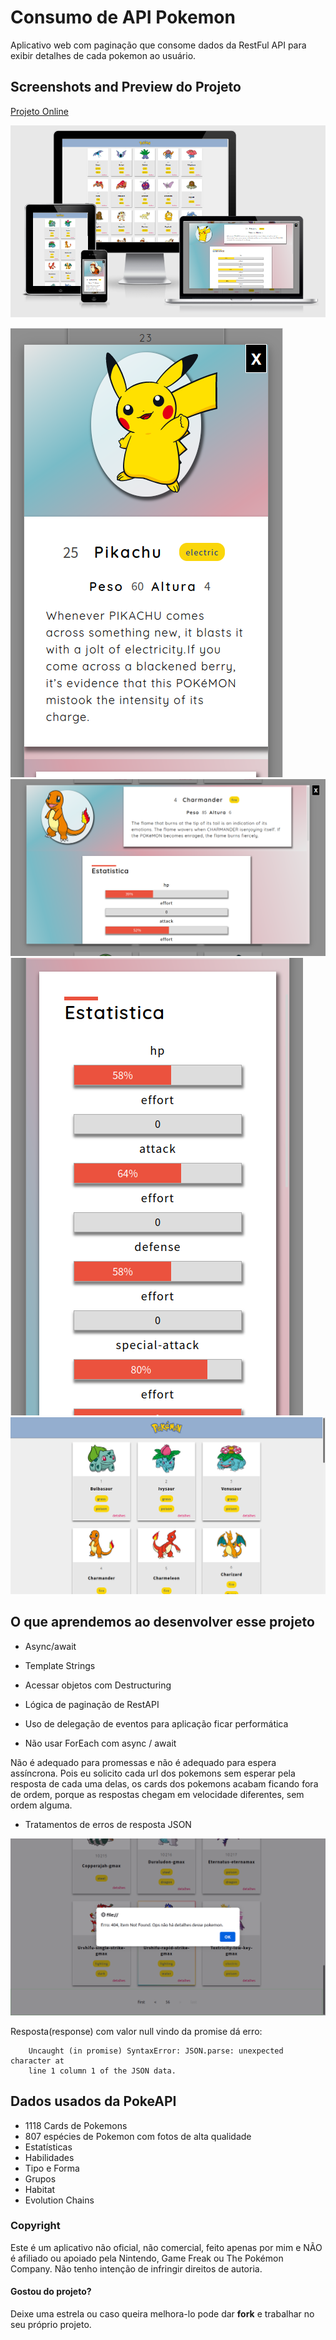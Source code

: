 # Consumo de API Pokemon

Aplicativo web com paginação que consome dados da RestFul API para exibir detalhes de cada
pokemon ao usuário.


## Screenshots and Preview do Projeto

[Projeto Online](https://alessandradocouto.github.io/pokeApi-com-Javascript/)

![modo mobile, desktop, tablet](modo-mobile-desktop-tablet.png)

![modo mobile detalhes Pikachu](pokemon-3.png)
![modo tablet detalhes Charmander](pokemon-4.png)
![modo mobile estatisticas do Charmander](imagem-estatisticas-2.png)
![modo Desktop home do site](pokemon-home.png)


## O que aprendemos ao desenvolver esse projeto

- Async/await

- Template Strings

- Acessar objetos com Destructuring

- Lógica de paginação de RestAPI 

- Uso de delegação de eventos para aplicação ficar performática

- Não usar ForEach com async / await

Não é adequado para promessas e não é adequado para espera assíncrona. 
Pois eu solicito cada url dos pokemons sem esperar pela resposta de
cada uma delas, os cards dos pokemons acabam ficando fora de ordem, 
porque as respostas chegam  em velocidade diferentes, sem ordem alguma.
    
- Tratamentos de erros de resposta JSON

![erro resposta de JSON](erro-de-resposta-JSON.png)

Resposta(response) com valor null vindo da promise dá erro:

        Uncaught (in promise) SyntaxError: JSON.parse: unexpected character at 
        line 1 column 1 of the JSON data.


## Dados usados da PokeAPI

- 1118 Cards de Pokemons
- 807 espécies de Pokemon com fotos de alta qualidade
- Estatísticas
- Habilidades
- Tipo e Forma
- Grupos
- Habitat
- Evolution Chains


### Copyright

Este é um aplicativo não oficial, não comercial, feito apenas por mim e NÃO é afiliado ou apoiado pela Nintendo, Game Freak ou The Pokémon Company. 
Não tenho intenção de infringir direitos de autoria.


#### Gostou do projeto?

Deixe uma estrela ou caso queira melhora-lo pode dar **fork** e trabalhar no seu próprio projeto.